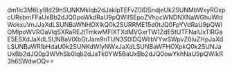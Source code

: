 dm1lc3M6Ly9ld29nSUNKMklqb2dJaklpTEFvZ0lDSndjeUk2SUNMbWxyRGxpcURsbmFFaUxBb2dJQ0poWkdRaU9pQWllSEpoZVhocWNDNXNaWGhuWldWckxuVnJJaXdLSUNBaWNHOXlkQ0k2SURRME15d0tJQ0FpYVdRaU9pQWlOMlpoWVROaVlqSXRaREJtTmkwMFlXTXdMVGxrTW1ZdE5tUTFNalUxTlRGaE5ESXdJaXdLSUNBaVlXbGtJam9nTUN3S0lDQWlibVYwSWpvZ0luZHpJaXdLSUNBaWRIbHdaU0k2SUNKdWIyNWxJaXdLSUNBaWFHOXpkQ0k2SUNJaUxBb2dJQ0p3WVhSb0lqb2dJaTk0YW5BaUxBb2dJQ0owYkhNaU9pQWlkR3h6SWdwOQ==
